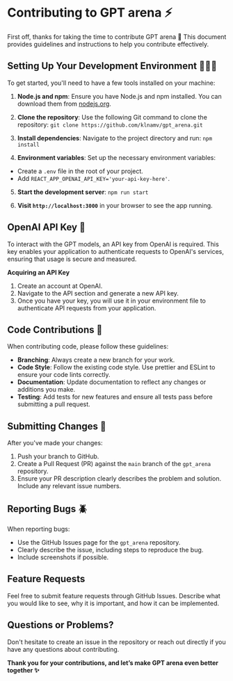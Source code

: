 # Contributing to GPT arena ⚡️

First off, thanks for taking the time to contribute GPT arena 🤍
This document provides guidelines and instructions to help you contribute effectively.

## Setting Up Your Development Environment 👩🏻‍💻

To get started, you'll need to have a few tools installed on your machine:

1. **Node.js and npm**: Ensure you have Node.js and npm installed. You can download them from [nodejs.org](https://nodejs.org/).

2. **Clone the repository**: Use the following Git command to clone the repository:
`git clone https://github.com/klnamv/gpt_arena.git`

3. **Install dependencies**: Navigate to the project directory and run: 
`npm install`

4. **Environment variables**: Set up the necessary environment variables:
- Create a `.env` file in the root of your project.
- Add `REACT_APP_OPENAI_API_KEY='your-api-key-here'`.

5. **Start the development server**:
`npm run start`

6. **Visit `http://localhost:3000`** in your browser to see the app running.

## OpenAI API Key 🔐
To interact with the GPT models, an API key from OpenAI is required. This key enables your application to authenticate requests to OpenAI's services, ensuring that usage is secure and measured.

**Acquiring an API Key**
1. Create an account at OpenAI.
2. Navigate to the API section and generate a new API key.
3. Once you have your key, you will use it in your environment file to authenticate API requests from your application.

## Code Contributions 🌱

When contributing code, please follow these guidelines:

- **Branching**: Always create a new branch for your work.
- **Code Style**: Follow the existing code style. Use prettier and ESLint to ensure your code lints correctly.
- **Documentation**: Update documentation to reflect any changes or additions you make.
- **Testing**: Add tests for new features and ensure all tests pass before submitting a pull request.

## Submitting Changes 📝

After you've made your changes:

1. Push your branch to GitHub.
2. Create a Pull Request (PR) against the `main` branch of the `gpt_arena` repository.
3. Ensure your PR description clearly describes the problem and solution. Include any relevant issue numbers.

## Reporting Bugs 🪲

When reporting bugs:

- Use the GitHub Issues page for the `gpt_arena` repository.
- Clearly describe the issue, including steps to reproduce the bug.
- Include screenshots if possible.

## Feature Requests 

Feel free to submit feature requests through GitHub Issues. Describe what you would like to see, why it is important, and how it can be implemented.

## Questions or Problems?

Don't hesitate to create an issue in the repository or reach out directly if you have any questions about contributing.

**Thank you for your contributions, and let’s make GPT arena even better together ✨**